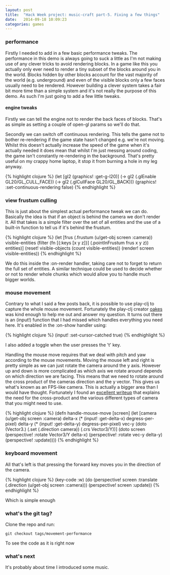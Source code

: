 ```yaml
---
layout: post
title:  "Hack Week project: music-craft part-5. Fixing a few things"
date:   2014-09-18 10:09:23
categories: games
---
```


### performance

Firstly I needed to add in a few basic performance tweaks. The performance in this demo is always going to suck a little as I'm not making use of any clever tricks to avoid rendering blocks. In a game like this you actually only ever need to render a tiny subset of the blocks around you in the world. Blocks hidden by other blocks account for the vast majority of the world (e.g. underground) and even of the visible blocks only a few faces usually need to be rendered. However building a clever system takes a fair bit more time than a simple system and it's not really the purpose of this demo. As such I'm just going to add a few little tweaks.

#### engine tweaks

Firstly we can tell the engine not to render the back faces of blocks. That's as simple as setting a couple of open-gl params so we'll do that.

Secondly we can switch off continuous rendering. This tells the game not to bother re-rendering if the game state hasn't changed e.g. we're not moving. Whilst this doesn't actually increase the speed of the game when it's actually needed it does mean that whilst I'm just messing around coding, the game isn't constantly re-rendering in the background. That's pretty useful on my crappy home laptop, it stop it from burning a hole in my leg anyway.

{% highlight clojure %}
(let [gl2 (graphics! :get-g-l20)]
  (-> gl2 (.glEnable GL20/GL_CULL_FACE))
  (-> gl2 (.glCullFace GL20/GL_BACK)))
(graphics! :set-continuous-rendering false)
{% endhighlight %}
<br>

### view frustum culling

This is just about the simplest actual performance tweak we can do. Basically the idea is that if an object is behind the camera we don't render it. All that takes is a simple filter over the set of all entities and the use of a built-in function to tell us if it's behind the frustum.

{% highlight clojure %}
(let [frus (.frustum (u/get-obj screen :camera))
      visible-entities (filter (fn [{:keys [x y z]}] (.pointInFrustum frus x y z)) entities)]
  (reset! visible-objects (count visible-entities))
  (render! screen visible-entities))
{% endhighlight %}
<br>

We do this inside the :on-render handler, taking care not to forget to return the full set of entities. A similar technique could be used to decide whether or not to render whole chunks which would allow you to handle much bigger worlds.

### mouse movement

Contrary to what I said a few posts back, it is possible to use play-clj to capture the whole mouse movement. Fortunately the play-clj creator [oakes](http://www.reddit.com/user/oakes) was kind enough to help me out and answer my question. It turns out there is an (input!) function that I had missed which handles everything you need here. It's enabled in the :on-show handler using:

{% highlight clojure %}
(input! :set-cursor-catched true)
{% endhighlight %}
<br>

I also added a toggle when the user presses the 't' key.

Handling the mouse move requires that we deal with pitch and yaw according to the mouse movements. Moving the mouse left and right is pretty simple as we can just rotate the camera around the y axis. However up and down is more complicated as which axis we rotate around depends on which direction we are facing. This means that we need to rotate around the cross product of the cameras direction and the y vector. This gives us what's known as an FPS-like camera. This is actually a bigger area than I would have thought. Fortunately I found an [excellent writeup](http://www-rohan.sdsu.edu/~stewart/cs583/LearningXNA3_lects/Lect15_Ch11_CreateFirstPersonCamera.html) that explains the need for the cross-product and the various different types of camera that you might need to use.

{% highlight clojure %}
(defn handle-mouse-move
  [screen]
  (let [camera (u/get-obj screen :camera)
        delta-x (* (input! :get-delta-x) degress-per-pixel)
        delta-y (* (input! :get-delta-y) degress-per-pixel)
        vec-y (doto (Vector3.) (.set (.direction camera)) (.crs Vector3/Y))]
    (doto screen
      (perspective! :rotate Vector3/Y delta-x)
      (perspective! :rotate vec-y delta-y)
      (perspective! :update))))
{% endhighlight %}
<br>

### keyboard movement

All that's left is that pressing the forward key moves you in the direction of the camera.

{% highlight clojure %}
(key-code :w)
(do
  (perspective! screen :translate (.direction (u/get-obj screen :camera)))
  (perspective! screen :update))
{% endhighlight %}
<br>

Which is simple enough

### what's the git tag?

Clone the repo and run:

`git checkout tags/movement-performance`

To see the code as it is right now

### what's next

It's probably about time I introduced some music.
